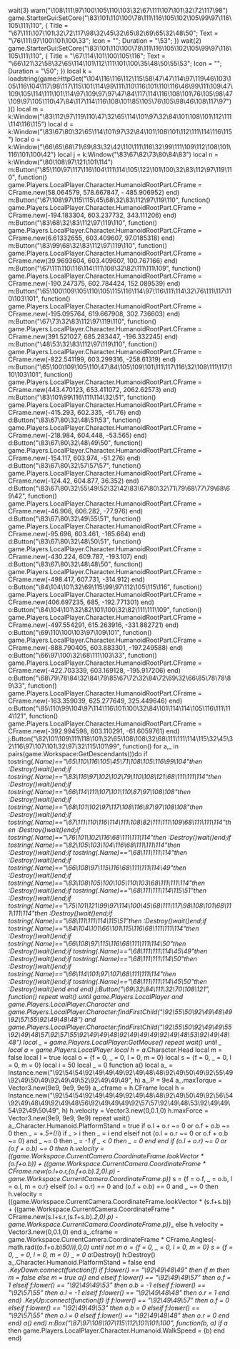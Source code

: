  wait(3) warn("\108\111\97\100\105\110\103\32\67\111\107\101\32\72\117\98") game.StarterGui:SetCore("\83\101\110\100\78\111\116\105\102\105\99\97\116\105\111\110", { Title = "\67\111\107\101\32\72\117\98\32\45\32\65\82\69\65\32\48\50"; Text = "\76\111\97\100\101\100\33"; Icon = ""; Duration = "\53"; }) wait(2) game.StarterGui:SetCore("\83\101\110\100\78\111\116\105\102\105\99\97\116\105\111\110", { Title = "\67\114\101\100\105\116"; Text = "\66\121\32\58\32\65\114\101\112\111\101\100\35\48\50\55\53"; Icon = ""; Duration = "\50"; }) local k = loadstring(game:HttpGet("\104\116\116\112\115\58\47\47\114\97\119\46\103\105\116\104\117\98\117\115\101\114\99\111\110\116\101\110\116\46\99\111\109\47\109\105\114\111\101\114\97\109\97\97\47\84\117\114\116\108\101\76\105\98\47\109\97\105\110\47\84\117\114\116\108\101\85\105\76\105\98\46\108\117\97"))() local m = k:Window("\83\112\97\119\110\47\32\65\114\101\97\32\84\101\108\101\112\111\114\116\115") local d = k:Window("\83\67\80\32\65\114\101\97\32\84\101\108\101\112\111\114\116\115") local o = k:Window("\66\65\68\71\69\83\32\42\110\111\116\32\99\111\109\112\108\101\116\101\100\42") local j = k:Window("\83\67\82\73\80\84\83") local n = k:Window("\80\108\97\121\101\114") m:Button("\85\110\97\117\116\104\111\114\105\122\101\100\32\83\112\97\119\110", function() game.Players.LocalPlayer.Character.HumanoidRootPart.CFrame = CFrame.new(58.064579, 578.667847, - 485.906952) end) m:Button("\67\108\97\115\115\45\68\32\83\112\97\119\110", function() game.Players.LocalPlayer.Character.HumanoidRootPart.CFrame = CFrame.new(-194.183304, 603.237732, 343.111206) end) m:Button("\83\68\32\83\112\97\119\110", function() game.Players.LocalPlayer.Character.HumanoidRootPart.CFrame = CFrame.new(6.61332655, 603.409607, 97.0185318) end) m:Button("\83\99\68\32\83\112\97\119\110", function() game.Players.LocalPlayer.Character.HumanoidRootPart.CFrame = CFrame.new(39.9693604, 603.409607, 100.767166) end) m:Button("\67\111\110\116\114\111\108\32\82\111\111\109", function() game.Players.LocalPlayer.Character.HumanoidRootPart.CFrame = CFrame.new(-190.247375, 602.784424, 152.089539) end) m:Button("\65\100\109\105\110\105\115\116\114\97\116\111\114\32\76\111\117\110\103\101", function() game.Players.LocalPlayer.Character.HumanoidRootPart.CFrame = CFrame.new(-195.095764, 619.667908, 302.736603) end) m:Button("\67\73\32\83\112\97\119\110", function() game.Players.LocalPlayer.Character.HumanoidRootPart.CFrame = CFrame.new(391.521027, 685.283447, -196.332245) end) m:Button("\48\53\32\83\112\97\119\110", function() game.Players.LocalPlayer.Character.HumanoidRootPart.CFrame = CFrame.new(-822.541199, 603.299316, -258.61319) end) m:Button("\65\100\109\105\110\47\84\105\109\101\111\117\116\32\108\111\117\110\103\101", function() game.Players.LocalPlayer.Character.HumanoidRootPart.CFrame = CFrame.new(443.470123, 653.411072, 2062.62573) end) m:Button("\83\101\99\116\111\114\32\51", function() game.Players.LocalPlayer.Character.HumanoidRootPart.CFrame = CFrame.new(-415.293, 602.335, -61.76) end) d:Button("\83\67\80\32\48\51\53", function() game.Players.LocalPlayer.Character.HumanoidRootPart.CFrame = CFrame.new(-218.984, 604.448, -53.565) end) d:Button("\83\67\80\32\48\49\50", function() game.Players.LocalPlayer.Character.HumanoidRootPart.CFrame = CFrame.new(-154.117, 603.974, -51.276) end) d:Button("\83\67\80\32\57\57\57", function() game.Players.LocalPlayer.Character.HumanoidRootPart.CFrame = CFrame.new(-124.42, 604.877, 36.352) end) d:Button("\83\67\80\32\55\49\52\32\42\83\67\80\32\71\79\68\77\79\68\69\42", function() game.Players.LocalPlayer.Character.HumanoidRootPart.CFrame = CFrame.new(-46.906, 606.282, -77.976) end) d:Button("\83\67\80\32\49\55\51", function() game.Players.LocalPlayer.Character.HumanoidRootPart.CFrame = CFrame.new(-95.696, 603.461, -165.664) end) d:Button("\83\67\80\32\48\50\51", function() game.Players.LocalPlayer.Character.HumanoidRootPart.CFrame = CFrame.new(-430.224, 609.787, -193.107) end) d:Button("\83\67\80\32\48\48\50", function() game.Players.LocalPlayer.Character.HumanoidRootPart.CFrame = CFrame.new(-498.417, 607.731, -314.912) end) o:Button("\84\104\101\32\69\115\99\97\112\105\115\116", function() game.Players.LocalPlayer.Character.HumanoidRootPart.CFrame = CFrame.new(406.697235, 685, -192.771301) end) o:Button("\84\104\101\32\82\101\100\32\82\111\111\109", function() game.Players.LocalPlayer.Character.HumanoidRootPart.CFrame = CFrame.new(-497.554291, 615.263916, -331.882721) end) o:Button("\69\110\100\103\97\109\101", function() game.Players.LocalPlayer.Character.HumanoidRootPart.CFrame = CFrame.new(-888.790405, 603.883301, -197.249588) end) o:Button("\66\97\100\32\68\111\103\33", function() game.Players.LocalPlayer.Character.HumanoidRootPart.CFrame = CFrame.new(-422.703339, 603.169128, -195.917206) end) o:Button("\68\79\78\84\32\84\79\85\67\72\32\84\72\69\32\66\85\78\78\89\33", function() game.Players.LocalPlayer.Character.HumanoidRootPart.CFrame = CFrame.new(-163.359039, 625.277649, 325.449646) end) o:Button("\85\110\99\104\97\114\116\101\100\32\84\101\114\114\105\116\111\114\121", function() game.Players.LocalPlayer.Character.HumanoidRootPart.CFrame = CFrame.new(-392.994598, 603.110291, -61.6059761) end) j:Button("\82\101\109\111\118\101\32\65\108\108\32\68\111\111\114\115\32\45\32\116\97\107\101\32\97\32\115\101\99", function() for a,_ in pairs(game.Workspace:GetDescendants())do if tostring(_.Name)=="\65\110\116\105\45\71\108\105\116\99\104"then _:Destroy()wait()end;if tostring(_.Name)=="\83\116\97\102\102\79\110\108\121\68\111\111\114"then _:Destroy()wait()end;if tostring(_.Name)=="\66\114\111\107\101\110\87\97\108\108"then _:Destroy()wait()end;if tostring(_.Name)=="\68\101\102\97\117\108\116\87\97\108\108"then _:Destroy()wait()end;if tostring(_.Name)=="\67\111\110\116\114\111\108\82\111\111\109\68\111\111\114"then _:Destroy()wait()end;if tostring(_.Name)=="\76\101\102\116\68\111\111\114"then _:Destroy()wait()end;if tostring(_.Name)=="\82\105\103\104\116\68\111\111\114"then _:Destroy()wait()end;if tostring(_.Name)=="\68\111\111\114"then _:Destroy()wait()end;if tostring(_.Name)=="\66\108\97\115\116\68\111\111\114\49"then _:Destroy()wait()end;if tostring(_.Name)=="\83\108\105\100\105\110\103\68\111\111\114"then _:Destroy()wait()end;if tostring(_.Name)=="\68\111\111\114\115\51"then _:Destroy()wait()end;if tostring(_.Name)=="\75\101\121\99\97\114\100\45\68\111\117\98\108\101\68\111\111\114"then _:Destroy()wait()end;if tostring(_.Name)=="\68\111\111\114\115\51"then _:Destroy()wait()end;if tostring(_.Name)=="\84\104\101\66\101\115\116\68\111\111\114"then _:Destroy()wait()end;if tostring(_.Name)=="\66\108\97\115\116\68\111\111\114\50"then _:Destroy()wait()end;if tostring(_.Name)=="\68\111\111\114\45\49"then _:Destroy()wait()end;if tostring(_.Name)=="\68\111\111\114\50"then _:Destroy()wait()end;if tostring(_.Name)=="\66\114\101\97\107\68\111\111\114"then _:Destroy()wait()end;if tostring(_.Name)=="\68\111\111\114\45\50"then _:Destroy()wait()end end end) j:Button("\69\32\84\111\32\70\108\121", function()     repeat wait()  until game.Players.LocalPlayer and game.Players.LocalPlayer.Character and game.Players.LocalPlayer.Character:findFirstChild("\92\55\50\92\49\48\49\92\57\55\92\49\48\48") and game.Players.LocalPlayer.Character:findFirstChild("\92\55\50\92\49\49\55\92\49\48\57\92\57\55\92\49\49\48\92\49\49\49\92\49\48\53\92\49\48\48")  local _ = game.Players.LocalPlayer:GetMouse()  repeat wait() until _ local a_ = game.Players.LocalPlayer  local h = a_.Character.Head  local m = false local l = true  local o = {f = 0, _ = 0, l = 0, m = 0}  local s = {f = 0, _ = 0, l = 0, m = 0}  local i = 50  local _ = 0  function a()  local a_ = Instance.new("\92\54\54\92\49\49\49\92\49\48\48\92\49\50\49\92\55\49\92\49\50\49\92\49\49\52\92\49\49\49", h)  a_.P = 9e4  a_.maxTorque = Vector3.new(9e9, 9e9, 9e9)  a_.cframe = h.CFrame  local h = Instance.new("\92\54\54\92\49\49\49\92\49\48\48\92\49\50\49\92\56\54\92\49\48\49\92\49\48\56\92\49\49\49\92\57\57\92\49\48\53\92\49\49\54\92\49\50\49", h)  h.velocity = Vector3.new(0,0.1,0)  h.maxForce = Vector3.new(9e9, 9e9, 9e9)  repeat wait()  a_.Character.Humanoid.PlatformStand = true  if o.l + o.r ~= 0 or o.f + o.b ~= 0 then  _ = _+.5+(_/i)  if _ > i then  _ = i  end  elseif not (o.l + o.r ~= 0 or o.f + o.b ~= 0) and _ ~= 0 then  _ = _-1  if _ < 0 then  _ = 0  end  end  if (o.l + o.r) ~= 0 or (o.f + o.b) ~= 0 then  h.velocity = ((game.Workspace.CurrentCamera.CoordinateFrame.lookVector * (o.f+o.b)) + ((game.Workspace.CurrentCamera.CoordinateFrame * CFrame.new(o.l+o.r,(o.f+o.b)*.2,0).p) - game.Workspace.CurrentCamera.CoordinateFrame.p))*_  s = {f = o.f, _ = o.b, l = o.l, m = o.r}  elseif (o.l + o.r) == 0 and (o.f + o.b) == 0 and _ ~= 0 then  h.velocity = ((game.Workspace.CurrentCamera.CoordinateFrame.lookVector * (s.f+s.b)) + ((game.Workspace.CurrentCamera.CoordinateFrame * CFrame.new(s.l+s.r,(s.f+s.b)*.2,0).p) - game.Workspace.CurrentCamera.CoordinateFrame.p))*_  else  h.velocity = Vector3.new(0,0.1,0)  end  a_.cframe = game.Workspace.CurrentCamera.CoordinateFrame * CFrame.Angles(-math.rad((o.f+o.b)*50*_/i),0,0)  until not m  o = {f = 0, _ = 0, l = 0, m = 0}  s = {f = 0, _ = 0, l = 0, m = 0}  _ = 0  a_:Destroy()  h:Destroy()  a_.Character.Humanoid.PlatformStand = false  end  _.KeyDown:connect(function(f)  if f:lower() == "\92\49\48\49" then  if m then m = false  else  m = true  a()  end  elseif f:lower() == "\92\49\49\57" then  o.f = 1  elseif f:lower() == "\92\49\49\53" then  o.b = -1  elseif f:lower() == "\92\57\55" then  o.l = -1  elseif f:lower() == "\92\49\48\48" then  o.r = 1  end  end)  _.KeyUp:connect(function(f)  if f:lower() == "\92\49\49\57" then  o.f = 0  elseif f:lower() == "\92\49\49\53" then  o.b = 0  elseif f:lower() == "\92\57\55" then  o.l = 0  elseif f:lower() == "\92\49\48\48" then  o.r = 0  end  end) a() end) n:Box("\87\97\108\107\115\112\101\101\100", function(b, a_) if a_ then    game.Players.LocalPlayer.Character.Humanoid.WalkSpeed = (b) end end)
